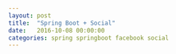 ```yaml
---
layout: post
title:  "Spring Boot + Social"
date:   2016-10-08 00:00:00
categories: spring springboot facebook social
---
```


